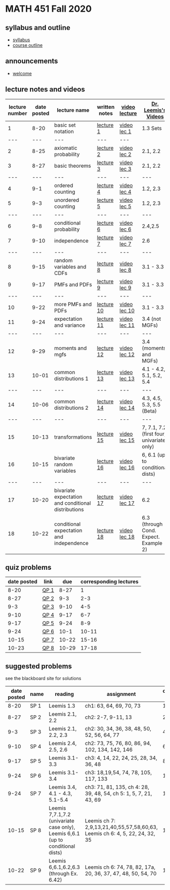 # MATH 451 Fall 2020 

## syllabus and outline

- [syllabus](syllabus/syllabus.pdf)
- [course outline](student_outline.pdf)

## announcements

- [welcome](announce/welcome.md)

## lecture notes and videos

lecture number | date posted | lecture name | written notes | [video lecture](https://www.youtube.com/playlist?list=PL8bivwGDerXoGLimP2BkNzXXDQNymX44y) | [Dr. Leemis's Videos](http://www.math.wm.edu/~leemis/videos/probability/) | 
--- | ---|---|---|---|---
1|8-20 | basic set notation | [lecture 1](lns/lec1.pdf) | [video lec 1](https://youtu.be/NF-UOA2rXZ4) | 1.3 Sets |
---|---|---|---|---
2|8-25 | axiomatic probability | [lecture 2](lns/lec2.pdf) | [video lec 2](https://youtu.be/iFYm5HjicjM) | 2.1, 2.2 |
3|8-27 | basic theorems | [lecture 3](lns/lec3.pdf) | [video lec 3](https://youtu.be/5_0NSyIAfo0) | 2.1, 2.2 |
--- | ---|---|---|---|---
4|9-1 | ordered counting | [lecture 4](lns/lec4.pdf) | [video lec 4](https://youtu.be/XxdEyJmVJPU) | 1.2, 2.3 |
5|9-3 | unordered counting | [lecture 5](lns/lec5.pdf) | [video lec 5](https://youtu.be/Fm7k6B8z4Gg) | 1.2, 2.3 |
--- | ---|---|---|---|---
6|9-8 | conditional probability | [lecture 6](lns/lec6.pdf) | [video lec 6](https://youtu.be/Bfmm6aN_Gxk) | 2.4,2.5 |
7|9-10 | independence | [lecture 7](lns/lec7.pdf) | [video lec 7](https://youtu.be/8vwDgW9TS-8) | 2.6 |
--- | ---|---|---|---|---
8|9-15 | random variables and CDFs | [lecture 8](lns/lec8.pdf) | [video lec 8](https://youtu.be/49496Ozk2qo) | 3.1 - 3.3 |
9|9-17 | PMFs and PDFs | [lecture 9](lns/lec9.pdf) | [video lec 9](https://youtu.be/6s6-eQQqwlw) | 3.1 - 3.3 |
--- | ---|---|---|---|---
10|9-22 | more PMFs and PDFs | [lecture 10](lns/lec10.pdf) | [video lec 10](https://youtu.be/yLHu-Z7qMSw) | 3.1 - 3.3 |
11|9-24 | expectation and variance | [lecture 11](lns/lec11.pdf) | [video lec 11](https://youtu.be/HpPvCJpZjtA) | 3.4 (not MGFs)|
--- | ---|---|---|---|---
12|9-29 | moments and mgfs | [lecture 12](lns/lec12.pdf) | [video lec 12](https://youtu.be/LNTt0wyshBk) | 3.4 (moments and MGFs) |
13|10-01 | common distributions 1 | [lecture 13](lns/lec13.pdf) | [video lec 13](https://youtu.be/FKHA_zzXKns) | 4.1 - 4.2, 5.1, 5.2, 5.4|
--- | ---|---|---|---|---
14|10-06 | common distributions 2 | [lecture 14](lns/lec14.pdf) | [video lec 14](https://youtu.be/RnQN3XzoMs8) | 4.3, 4.5, 5.3, 5.5 (Beta)|
--- | ---|---|---|---|---
15|10-13 | transformations | [lecture 15](lns/lec15.pdf) | [video lec 15](https://youtu.be/LL7DZeIZk1g) | 7, 7.1, 7.2 (first four, univariate only) |
16|10-15 | bivariate random variables | [lecture 16](lns/lec16.pdf) | [video lec 16](https://youtu.be/pEBghuHXKC8) | 6, 6.1 (up to conditional dists) |
--- | ---|---|---|---|---
17|10-20 | bivariate expectation and conditional distributions | [lecture 17](lns/lec17.pdf) | [video lec 17](https://youtu.be/NgEL-W-foM8) | 6.2|
18|10-22 | conditional expectation and independence | [lecture 18](lns/lec18.pdf) | [video lec 18](https://youtu.be/AWz6Hifq1DY) | 6.3 (through Cond. Expect. Example 2)  |


## quiz problems

date posted | link | due | corresponding lectures
--- | --- | --- | ---
8-20 | [QP 1](qp/qp1.pdf) | 8-27 | 1
8-27 | [QP 2](qp/qp2.pdf) | 9-3 | 2-3
9-3 | [QP 3](qp/qp3.pdf) | 9-10| 4-5
9-10 | [QP 4](qp/qp4.pdf) | 9-17| 6-7
9-17 | [QP 5](qp/qp5.pdf) | 9-24| 8-9
9-24 | [QP 6](qp/qp6.pdf) | 10-1| 10-11
10-15 | [QP 7](qp/qp7.pdf) | 10-22 | 15-16
10-23 | [QP 8](qp/qp8.pdf) | 10-29 | 17-18

## suggested problems

see the blackboard site for solutions

date posted | name |  reading| assignment | corresponding lectures
--- | --- | --- |--- | ---
8-20 | SP 1 | Leemis 1.3 | ch1: 63, 64, 69, 70, 73 | 1
8-27 | SP 2 | Leemis 2.1, 2.2 | ch2: 2-7, 9-11, 13 | 2-3
9-3 | SP 3 | Leemis 2.1, 2.2, 2.3 | ch2: 30, 34, 36, 38, 48, 50, 52, 56, 64, 77| 4-5
9-10 | SP 4 | Leemis 2.4, 2.5, 2.6 | ch2: 73, 75, 76, 80, 86, 94, 102, 134, 142, 146 | 6-7
9-17 | SP 5 | Leemis 3.1-3.3 | ch3: 4, 14, 22, 24, 25, 28, 34, 36, 48 | 8-9
9-24 | SP 6 | Leemis 3.1-3.4 | ch3: 18,19,54, 74, 78, 105, 117, 133 | 10-11
9-24 | SP 7 | Leemis 3.4, 4.1 - 4.3, 5.1-5.4 | ch3: 71, 81, 135, ch 4: 28, 39, 48, 54, ch 5: 1, 5, 7, 21, 43, 69| 12-14
10-15 | SP 8 | Leemis 7,7.1,7.2 (univariate case only), Leemis 6,6.1 (up to conditional dists) | Leemis ch 7: 2,9,13,21,40,55,57,58,60,63, Leemis ch 6: 4, 5, 22, 24, 32, 35  | 15-16
10-22 | SP 9 | Leemis 6,6.1,6.2,6.3 (through Ex. 6.42) | Leemis ch 6: 74, 78, 82, 17a, 20, 36, 37, 47, 48, 50, 54, 70 | 17-18


